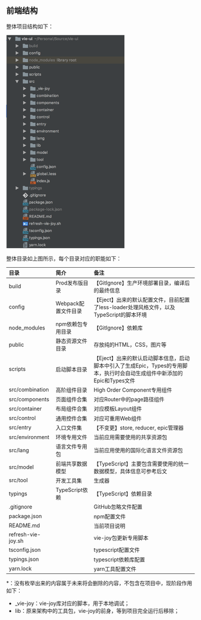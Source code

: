 ## 前端结构

整体项目结构如下：

![](/assets/KM1002/001.png)

整体目录如上图所示，每个目录对应的职能如下：

| 目录 | 简介 | 备注 |
| :--- | :--- | :--- |
| build | Prod发布版目录 | 【GitIgnore】生产环境部署目录，编译后的最终信息 |
| config | Webpack配置文件目录 | 【Eject】出来的默认配置文件，目前配置了less-loader处理风格文件，以及TypeScript的脚本环境 |
| node\_modules | npm依赖包专用目录 | 【GitIgnore】依赖库 |
| public | 静态资源文件目录 | 存放纯的HTML，CSS，图片等 |
| scripts | 启动脚本目录 | 【Eject】出来的默认启动脚本信息，启动脚本中引入了生成Epic，Types的专用脚本，执行时会自动生成组件中新添加的Epic和Types文件 |
| src/combination | 高阶组件目录 | High Order Component专用组件 |
| src/components | 页面组件合集 | 对应Router中的page路径组件 |
| src/container | 布局组件合集 | 对应模板Layout组件 |
| src/control | 通用控件合集 | 对应可重用Web组件 |
| src/entry | 入口文件集 | 【不变更】store, reducer, epic管理器 |
| src/environment | 环境专用文件 | 当前应用需要使用的共享资源包 |
| src/lang | 语言文件专用包 | 当前应用使用的国际化语言文件资源包 |
| src/model | 前端共享数据模型 | 【TypeScript】主要包含需要使用的统一数据模型，具体信息可参考后文 |
| src/tool | 开发工具集 | 生成器 |
| typings | TypeScript依赖 | 【TypeScript】依赖目录 |
| .gitignore |  | GitHub忽略文件配置 |
| package.json |  | npm配置文件 |
| README.md |  | 当前项目说明 |
| refresh-vie-joy.sh |  | vie-joy包更新专用脚本 |
| tsconfig.json |  | typescript配置文件 |
| typings.json |  | typescript依赖库配置 |
| yarn.lock |  | yarn工具配置文件 |

\*：没有枚举出来的内容属于未来将会删除的内容，不包含在项目中，现阶段作用如下：

* \_vie-joy：vie-joy库对应的脚本，用于本地调试；
* lib：原来架构中的工具包，vie-joy的前身，等到项目完全运行后移除；



